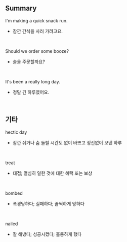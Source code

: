 ## Summary

I'm making a quick snack run.
- 잠깐 간식을 사러 가려고요.

<br>

Should we order some booze?
- 술을 주문할까요?

<br>

It's been a really long day.
- 정말 긴 하루였어요.

<br>

## 기타

hectic day
- 잠깐 쉬거나 숨 돌릴 시간도 없이 바쁘고 정신없이 보낸 하루

<br>

treat
- 대접; 열심히 일한 것에 대한 혜택 또는 보상

<br>

bombed
- 폭경당하다; 실패하다; 끔찍하게 망하다

<br>

nailed
- 잘 해냈다; 성공시켰다; 훌륭하게 했다
